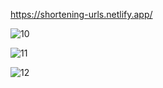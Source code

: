 https://shortening-urls.netlify.app/

![10](https://user-images.githubusercontent.com/45871632/151640787-6cdbcc21-ad3a-49a2-90c5-05622f8033c0.png)

![11](https://user-images.githubusercontent.com/45871632/151640797-09fa2ad9-5cc5-4bfb-9e0e-86bee91e143b.png)

![12](https://user-images.githubusercontent.com/45871632/151641005-6a197524-9de8-4d4e-b2a5-92c5beb9eaee.png)
